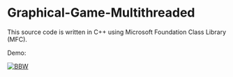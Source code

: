 # Graphical-Game-Multithreaded

This source code is written in C++ using Microsoft Foundation Class Library (MFC).

Demo:

[![BBW](https://img.youtube.com/vi/mtQbwJexBWU/0.jpg)](https://www.youtube.com/watch?v=mtQbwJexBWU)
